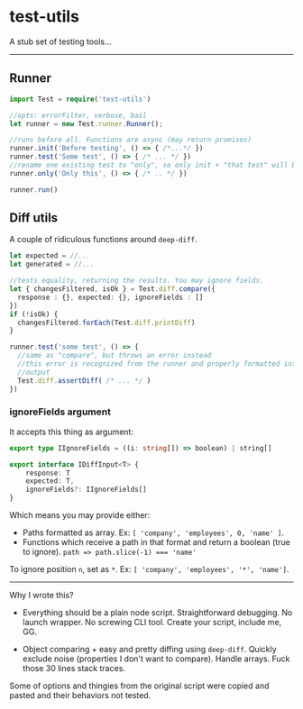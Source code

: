 # test-utils
A stub set of testing tools...

---

## Runner

```typescript
import Test = require('test-utils')

//opts: errorFilter, verbose, bail
let runner = new Test.runner.Runner();

//runs before all. Functions are async (may return promises)
runner.init('Before testing', () => { /*...*/ })
runner.test('Some test', () => { /* ... */ })
//rename one existing test to "only", so only init + "that test" will be run
runner.only('Only this', () => { /* .. */ })

runner.run()
```

## Diff utils

A couple of ridiculous functions around `deep-diff`.

```typescript
let expected = //...
let generated = //...

//tests equality, returning the results. You may ignore fields.
let { changesFiltered, isOk } = Test.diff.compare({
  response : {}, expected: {}, ignoreFields : []
})
if (!isOk) {
  changesFiltered.forEach(Test.diff.printDiff)
}

runner.test('some test', () => {
  //same as "compare", but throws an error instead
  //this error is recognized from the runner and properly formatted into
  //output
  Test.diff.assertDiff( /* ... */ )
})
```

### ignoreFields argument

It accepts this thing as argument:

```typescript
export type IIgnoreFields = ((i: string[]) => boolean) | string[]

export interface IDiffInput<T> {
    response: T
    expected: T,
    ignoreFields?: IIgnoreFields[]
}
```

Which means you may provide either:

  - Paths formatted as array. Ex: `[ 'company', 'employees', 0, 'name' ]`.
  - Functions which receive a path in that format and return a boolean
    (true to ignore). `path => path.slice(-1) === 'name'`


To ignore position `n`, set as `*`. Ex: `[ 'company', 'employees', '*', 'name']`.

---

Why I wrote this?

  - Everything should be a plain node script. Straightforward debugging. No launch wrapper. No
    screwing CLI tool. Create your script, include me, GG.

  - Object comparing + easy and pretty diffing using `deep-diff`. Quickly exclude noise (properties
    I don't want to compare). Handle arrays. Fuck those 30 lines stack traces.

Some of options and thingies from the original script were copied and pasted and their behaviors not tested.